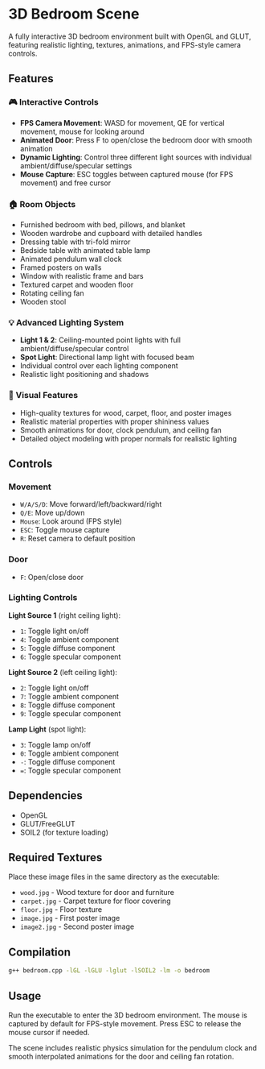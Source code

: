 # 3D Bedroom Scene

A fully interactive 3D bedroom environment built with OpenGL and GLUT, featuring realistic lighting, textures, animations, and FPS-style camera controls.

## Features

### 🎮 Interactive Controls
- **FPS Camera Movement**: WASD for movement, QE for vertical movement, mouse for looking around
- **Animated Door**: Press F to open/close the bedroom door with smooth animation
- **Dynamic Lighting**: Control three different light sources with individual ambient/diffuse/specular settings
- **Mouse Capture**: ESC toggles between captured mouse (for FPS movement) and free cursor

### 🏠 Room Objects
- Furnished bedroom with bed, pillows, and blanket
- Wooden wardrobe and cupboard with detailed handles
- Dressing table with tri-fold mirror
- Bedside table with animated table lamp
- Animated pendulum wall clock
- Framed posters on walls
- Window with realistic frame and bars
- Textured carpet and wooden floor
- Rotating ceiling fan
- Wooden stool

### 💡 Advanced Lighting System
- **Light 1 & 2**: Ceiling-mounted point lights with full ambient/diffuse/specular control
- **Spot Light**: Directional lamp light with focused beam
- Individual control over each lighting component
- Realistic light positioning and shadows

### 🎨 Visual Features
- High-quality textures for wood, carpet, floor, and poster images
- Realistic material properties with proper shininess values
- Smooth animations for door, clock pendulum, and ceiling fan
- Detailed object modeling with proper normals for realistic lighting

## Controls

### Movement
- `W/A/S/D`: Move forward/left/backward/right
- `Q/E`: Move up/down
- `Mouse`: Look around (FPS style)
- `ESC`: Toggle mouse capture
- `R`: Reset camera to default position

### Door
- `F`: Open/close door

### Lighting Controls
**Light Source 1** (right ceiling light):
- `1`: Toggle light on/off
- `4`: Toggle ambient component
- `5`: Toggle diffuse component
- `6`: Toggle specular component

**Light Source 2** (left ceiling light):
- `2`: Toggle light on/off
- `7`: Toggle ambient component
- `8`: Toggle diffuse component
- `9`: Toggle specular component

**Lamp Light** (spot light):
- `3`: Toggle lamp on/off
- `0`: Toggle ambient component
- `-`: Toggle diffuse component
- `=`: Toggle specular component

## Dependencies

- OpenGL
- GLUT/FreeGLUT
- SOIL2 (for texture loading)

## Required Textures

Place these image files in the same directory as the executable:
- `wood.jpg` - Wood texture for door and furniture
- `carpet.jpg` - Carpet texture for floor covering
- `floor.jpg` - Floor texture
- `image.jpg` - First poster image
- `image2.jpg` - Second poster image

## Compilation

```bash
g++ bedroom.cpp -lGL -lGLU -lglut -lSOIL2 -lm -o bedroom
```

## Usage

Run the executable to enter the 3D bedroom environment. The mouse is captured by default for FPS-style movement. Press ESC to release the mouse cursor if needed.

The scene includes realistic physics simulation for the pendulum clock and smooth interpolated animations for the door and ceiling fan rotation.
